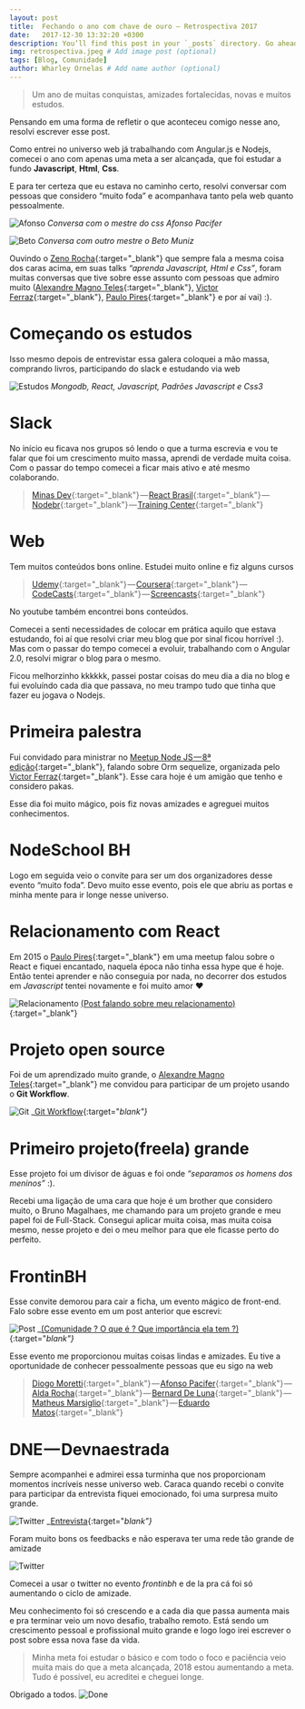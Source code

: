 ```yaml
---
layout: post
title:  Fechando o ano com chave de ouro — Retrospectiva 2017
date:   2017-12-30 13:32:20 +0300
description: You’ll find this post in your `_posts` directory. Go ahead and edit it and re-build the site to see your changes. # Add post description (optional)
img: retrospectiva.jpeg # Add image post (optional)
tags: [Blog, Comunidade]
author: Wharley Ornelas # Add name author (optional)
---
```


>  Um ano de muitas conquistas, amizades fortalecidas, novas e muitos estudos.

Pensando em uma forma de refletir o que aconteceu comigo nesse ano, resolvi escrever esse post.

Como entrei no universo web já trabalhando com Angular.js e Nodejs, comecei o ano com apenas uma meta a ser alcançada, que foi estudar a fundo **Javascript**, **Html**, **Css**.

E para ter certeza que eu estava no caminho certo, resolvi conversar com pessoas que considero “muito foda” e acompanhava tanto pela web quanto pessoalmente.

![Afonso]({{site.baseurl}}/assets/img/post-7-afonso.png)
_Conversa com o mestre do css Afonso Pacifer_

![Beto]({{site.baseurl}}/assets/img/post-7-beto.png)
_Conversa com outro mestre o Beto Muniz_

Ouvindo o [Zeno Rocha][zeno]{:target="_blank"} que sempre fala a mesma coisa dos caras acima, em suas talks _“aprenda Javascript, Html e Css”_, foram muitas conversas que tive sobre esse assunto com pessoas que admiro muito ([Alexandre Magno Teles][ale]{:target="_blank"}, [Victor Ferraz][victor]{:target="_blank"}, [Paulo Pires][paulopires]{:target="_blank"} e por aí vai) :).

# Começando os estudos

Isso mesmo depois de entrevistar essa galera coloquei a mão massa, comprando livros, participando do slack e estudando via web

![Estudos]({{site.baseurl}}/assets/img/post-7-estudos.jpeg)
_Mongodb, React, Javascript, Padrões Javascript e Css3_

# Slack

No início eu ficava nos grupos só lendo o que a turma escrevia e vou te falar que foi um crescimento muito massa, aprendi de verdade muita coisa. Com o passar do tempo comecei a ficar mais ativo e até mesmo colaborando.

> [Minas Dev][minasdev]{:target="_blank"} — [React Brasil][react]{:target="_blank"} — [Nodebr][node]{:target="_blank"} — [Training Center][train]{:target="_blank"}

# Web

Tem muitos conteúdos bons online. Estudei muito online e fiz alguns cursos

> [Udemy][udemy]{:target="_blank"} — [Coursera][coursera]{:target="_blank"} — [CodeCasts][codecast]{:target="_blank"} — [Screencasts][screencast]{:target="_blank"}

No youtube também encontrei bons conteúdos.

Comecei a senti necessidades de colocar em prática aquilo que estava estudando, foi aí que resolvi criar meu blog que por sinal ficou horrível :). Mas com o passar do tempo comecei a evoluir, trabalhando com o Angular 2.0, resolvi migrar o blog para o mesmo.

Ficou melhorzinho kkkkkk, passei postar coisas do meu dia a dia no blog e fui evoluíndo cada dia que passava, no meu trampo tudo que tinha que fazer eu jogava o Nodejs.

# Primeira palestra

Fui convidado para ministrar no [Meetup Node JS — 8ª edição][meetup]{:target="_blank"}, falando sobre Orm sequelize, organizada pelo [Victor Ferraz][victor]{:target="_blank"}. Esse cara hoje é um amigão que tenho e considero pakas.

Esse dia foi muito mágico, pois fiz novas amizades e agreguei muitos conhecimentos.

# NodeSchool BH

Logo em seguida veio o convite para ser um dos organizadores desse evento “muito foda”. Devo muito esse evento, pois ele que abriu as portas e minha mente para ir longe nesse universo.

# Relacionamento com React

Em 2015 o [Paulo Pires][paulopires]{:target="_blank"} em uma meetup falou sobre o React e fiquei encantado, naquela época não tinha essa hype que é hoje. Então tentei aprender e não conseguia por nada, no decorrer dos estudos em _Javascript_ tentei novamente e foi muito amor ❤️

![Relacionamento]({{site.baseurl}}/assets/img/post-7-relacionamento.png)
[(Post falando sobre meu relacionamento)]({{site.baseurl}}/conhecendo-react-relacionamento/){:target="_blank"}

# Projeto open source

Foi de um aprendizado muito grande, o [Alexandre Magno Teles][ale]{:target="_blank"} me convidou para participar de um projeto usando o **Git Workflow**.

![Git]({{site.baseurl}}/assets/img/post-7-git.png)
_[Git Workflow][git]{:target="_blank"}_

# Primeiro projeto(freela) grande

Esse projeto foi um divisor de águas e foi onde _“separamos os homens dos meninos”_ :).

Recebi uma ligação de uma cara que hoje é um brother que considero muito, o Bruno Magalhaes, me chamando para um projeto grande e meu papel foi de Full-Stack. Consegui aplicar muita coisa, mas muita coisa mesmo, nesse projeto e dei o meu melhor para que ele ficasse perto do perfeito.

# FrontinBH

Esse convite demorou para cair a ficha, um evento mágico de front-end. Falo sobre esse evento em um post anterior que escrevi: 

![Post]({{site.baseurl}}/assets/img/post-7-comunidade.png)
_[(Comunidade ? O que é ? Que importância ela tem ?)]({{site.baseurl}}/comunidade-o-que-é-que-importância-ela-tem/){:target="_blank"}_

Esse evento me proporcionou muitas coisas lindas e amizades. Eu tive a oportunidade de conhecer pessoalmente pessoas que eu sigo na web

> [Diogo Moretti][diogo]{:target="_blank"} — [Afonso Pacifer][afonso]{:target="_blank"} — [Alda Rocha][alda]{:target="_blank"} — [Bernard De Luna][bernard]{:target="_blank"} — [Matheus Marsiglio][matheus]{:target="_blank"} — [Eduardo Matos][eduardo]{:target="_blank"}

# DNE — Devnaestrada

Sempre acompanhei e admirei essa turminha que nos proporcionam momentos incríveis nesse universo web. Caraca quando recebi o convite para participar da entrevista fiquei emocionado, foi uma surpresa muito grande.

![Twitter]({{site.baseurl}}/assets/img/post-7-dne.png)
_[Entrevista](https://devnaestrada.com.br/2017/10/20/wharley-ornelas.html){:target="_blank"}_

Foram muito bons os feedbacks e não esperava ter uma rede tão grande de amizade

![Twitter]({{site.baseurl}}/assets/img/post-7-twitter.png)

Comecei a usar o twitter no evento _frontinbh_ e de la pra cá foi só aumentando o ciclo de amizade.

Meu conhecimento foi só crescendo e a cada dia que passa aumenta mais e pra terminar veio um novo desafio, trabalho remoto. Está sendo um crescimento pessoal e profissional muito grande e logo logo irei escrever o post sobre essa nova fase da vida.

> Minha meta foi estudar o básico e com todo o foco e paciência veio muita mais do que a meta alcançada, 2018 estou aumentando a meta. Tudo é possível, eu acreditei e cheguei longe.

Obrigado a todos.
![Done]({{site.baseurl}}/assets/img/post-7-done.gif)

[zeno]: https://medium.com/@zenorocha
[ale]: https://medium.com/@alexanmtz
[victor]: https://medium.com/@victorferraz
[paulopires]: https://medium.com/@paulopires
[minasdev]: https://minasdev.slack.com/
[react]: https://react-brasil.slack.com/
[node]: https://nodebr.slack.com/
[train]: https://ctgroups.slack.com/
[udemy]: https://www.udemy.com/
[coursera]: https://www.coursera.org/
[codecast]: https://codecasts.com.br/lesson
[screencast]: http://www.vedovelli.com.br/screencasts/
[meetup]: https://www.meetup.com/pt-BR/NodeBR-Minas-Gerais/events/239121660/
[git]: http://blog.alexandremagno.net/2017/04/usando-o-git-workflow-para-trabalhar-com-times-remotos/
[diogo]: https://twitter.com/diogomoretti_
[afonso]: https://twitter.com/afonsopacifer
[alda]: https://twitter.com/mjcoffeeholick
[bernard]: https://twitter.com/bernarddeluna
[matheus]: https://twitter.com/mtmr0x
[eduardo]: https://twitter.com/eduardojmatos